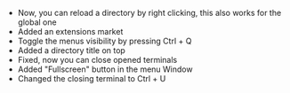 - Now, you can reload a directory by right clicking, this also works for the global one
- Added an extensions market
- Toggle the menus visibility by pressing Ctrl + Q
- Added a directory title on top
- Fixed, now you can close opened terminals
- Added "Fullscreen" button in the menu Window
- Changed the closing terminal to Ctrl + U


